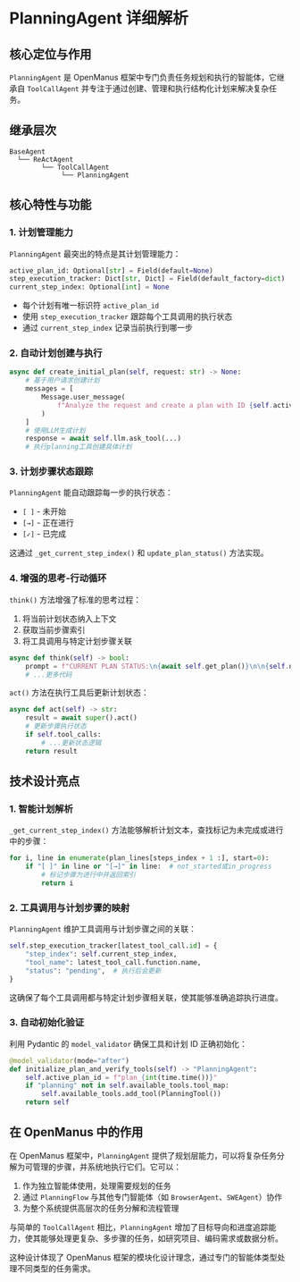 # PlanningAgent 详细解析

## 核心定位与作用

`PlanningAgent` 是 OpenManus 框架中专门负责任务规划和执行的智能体，它继承自 `ToolCallAgent` 并专注于通过创建、管理和执行结构化计划来解决复杂任务。

## 继承层次

```
BaseAgent
  └── ReActAgent
        └── ToolCallAgent
             └── PlanningAgent
```

## 核心特性与功能

### 1. 计划管理能力

`PlanningAgent` 最突出的特点是其计划管理能力：

```python
active_plan_id: Optional[str] = Field(default=None)
step_execution_tracker: Dict[str, Dict] = Field(default_factory=dict)
current_step_index: Optional[int] = None
```

- 每个计划有唯一标识符 `active_plan_id`
- 使用 `step_execution_tracker` 跟踪每个工具调用的执行状态
- 通过 `current_step_index` 记录当前执行到哪一步

### 2. 自动计划创建与执行

```python
async def create_initial_plan(self, request: str) -> None:
    # 基于用户请求创建计划
    messages = [
        Message.user_message(
            f"Analyze the request and create a plan with ID {self.active_plan_id}: {request}"
        )
    ]
    # 使用LLM生成计划
    response = await self.llm.ask_tool(...)
    # 执行planning工具创建具体计划
```

### 3. 计划步骤状态跟踪

`PlanningAgent` 能自动跟踪每一步的执行状态：
- `[ ]` - 未开始
- `[→]` - 正在进行
- `[✓]` - 已完成

这通过 `_get_current_step_index()` 和 `update_plan_status()` 方法实现。

### 4. 增强的思考-行动循环

`think()` 方法增强了标准的思考过程：
1. 将当前计划状态纳入上下文
2. 获取当前步骤索引
3. 将工具调用与特定计划步骤关联

```python
async def think(self) -> bool:
    prompt = f"CURRENT PLAN STATUS:\n{await self.get_plan()}\n\n{self.next_step_prompt}"
    # ...更多代码
```

`act()` 方法在执行工具后更新计划状态：
```python
async def act(self) -> str:
    result = await super().act()
    # 更新步骤执行状态
    if self.tool_calls:
        # ...更新状态逻辑
    return result
```

## 技术设计亮点

### 1. 智能计划解析

`_get_current_step_index()` 方法能够解析计划文本，查找标记为未完成或进行中的步骤：

```python
for i, line in enumerate(plan_lines[steps_index + 1 :], start=0):
    if "[ ]" in line or "[→]" in line:  # not_started或in_progress
        # 标记步骤为进行中并返回索引
        return i
```

### 2. 工具调用与计划步骤的映射

`PlanningAgent` 维护工具调用与计划步骤之间的关联：

```python
self.step_execution_tracker[latest_tool_call.id] = {
    "step_index": self.current_step_index,
    "tool_name": latest_tool_call.function.name,
    "status": "pending",  # 执行后会更新
}
```

这确保了每个工具调用都与特定计划步骤相关联，使其能够准确追踪执行进度。

### 3. 自动初始化验证

利用 Pydantic 的 `model_validator` 确保工具和计划 ID 正确初始化：

```python
@model_validator(mode="after")
def initialize_plan_and_verify_tools(self) -> "PlanningAgent":
    self.active_plan_id = f"plan_{int(time.time())}"
    if "planning" not in self.available_tools.tool_map:
        self.available_tools.add_tool(PlanningTool())
    return self
```

## 在 OpenManus 中的作用

在 OpenManus 框架中，`PlanningAgent` 提供了规划层能力，可以将复杂任务分解为可管理的步骤，并系统地执行它们。它可以：

1. 作为独立智能体使用，处理需要规划的任务
2. 通过 `PlanningFlow` 与其他专门智能体（如 `BrowserAgent`、`SWEAgent`）协作
3. 为整个系统提供高层次的任务分解和流程管理

与简单的 `ToolCallAgent` 相比，`PlanningAgent` 增加了目标导向和进度追踪能力，使其能够处理更复杂、多步骤的任务，如研究项目、编码需求或数据分析。

这种设计体现了 OpenManus 框架的模块化设计理念，通过专门的智能体类型处理不同类型的任务需求。